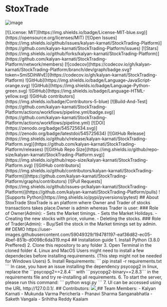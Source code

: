 # StoxTrade
![image](https://user-images.githubusercontent.com/59049329/194774702-6af1c810-5d60-4746-afbd-3df559d41d70.png)
<!-->
[![License: MIT](https://img.shields.io/badge/License-MIT-blue.svg)](https://opensource.org/licenses/MIT)
[![Open Issues](https://img.shields.io/github/issues/kalyan-karnati/StockTrading-Platform)](https://github.com/kalyan-karnati/StockTrading-Platform/issues)
[![Stars](https://img.shields.io/github/forks/kalyan-karnati/StockTrading-Platform)](https://github.com/kalyan-karnati/StockTrading-Platform/network/members)
[![codecov](https://codecov.io/gh/kalyan-karnati/StockTrading-Platform/branch/dev/graph/badge.svg?token=SmiSDihWvE)](https://codecov.io/gh/kalyan-karnati/StockTrading-Platform)
![GitHub](https://img.shields.io/badge/Language-JavaScript-orange.svg)
![GitHub](https://img.shields.io/badge/Language-Python-green.svg)
![GitHub](https://img.shields.io/badge/Language-HTML-yellow.svg)
![GitHub contributors](https://img.shields.io/badge/Contributors-5-blue)
[![Build-And-Test](https://github.com/kalyan-karnati/StockTrading-Platform/actions/workflows/pipeline.yml/badge.svg)](https://github.com/kalyan-karnati/StockTrading-Platform/actions/workflows/pipeline.yml)
[![DOI](https://zenodo.org/badge/545725634.svg)](https://zenodo.org/badge/latestdoi/545725634)
[![GitHub Release](https://img.shields.io/github/v/release/kalyan-karnati/StockTrading-Platform.svg)](https://github.com/kalyan-karnati/StockTrading-Platform/releases)
[![GitHub Repo Size](https://img.shields.io/github/repo-size/kalyan-karnati/StockTrading-Platform.svg)](https://img.shields.io/github/repo-size/kalyan-karnati/StockTrading-Platform.svg)
[![GitHub contributors](https://img.shields.io/github/contributors/kalyan-karnati/StockTrading-Platform)](https://github.com/kalyan-karnati/StockTrading-Platform/graphs/contributors)
[![Pull Requests](https://img.shields.io/github/issues-pr/kalyan-karnati/StockTrading-Platform)](https://github.com/kalyan-karnati/StockTrading-Platform/pulls)
![Supports Python](https://img.shields.io/pypi/pyversions/pytest)

## About StoxTrade

StoxTrade is an platform where Owner and Trader of stocks transactions takes place.Owner is admin whereas Trader is user:
 
 ### Role of Owner(Admin):
 - Sets the Market timings.
 - Sets the Market Holidays.
 - Creating the new stocks with price, volume.
 - Deleting the stocks.
 
 ### Role of Trader(Admin):
 - Buy/Sell the stock in the Market timings set by admin.
 
## DEMO


https://user-images.githubusercontent.com/59049329/194781197-eaf36d82-ec05-4bef-851b-d0098c6da319.mp4




## Installation guide

1. Install Python (3.8.0 Preffered)

2. Clone this repository to any folder

3. Open Terminal in the cloned folder
4. Linux and MacOS Users might need to install a few dependecies before installing requirements. 
(This step might not be needed for Windows Users)

5. Install Requirements:
```
pip install -r requirements.txt

```
In case, you have an issue installing the dependency psycopg2 in linux, replace the ```psycopg2==2.8.4``` 
with ```psycopg2-binary==2.8.3``` in the requirements file and try re-installing all requirements.

6. To start the server, please run this command:
```
  python wsgi.py
```

7. UI can be accessed using the URL http://127.0.0.1/.



## Contributors:
<a href = "https://github.com/kalyan-karnati/StockTrading-Platform/graphs/contributors">
  <img src = "https://contrib.rocks/image?repo=kalyan-karnati/StockTrading-Platform"/>
</a>

## Team Members:
- Kalyan Karnati
- Mukunda Varma Pericherla
- Pranavi Sharma Sanganabhatla
- Saketh Vangala
- Srihitha Reddy Kaalam
